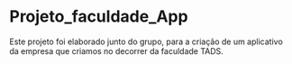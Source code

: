 # Projeto_faculdade_App
Este projeto foi elaborado junto do grupo, para a criação de um aplicativo da empresa que criamos no decorrer da faculdade TADS.
